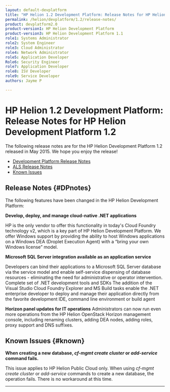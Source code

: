 ```yaml
---
layout: default-devplatform
title: "HP Helion 1.2 Development Platform: Release Notes for HP Helion Development Platform 1.2"
permalink: /helion/devplatform/1.2/release-notes/
product: devplatform2.0
product-version1: HP Helion Development Platform
product-version3: HP Helion Development Platform 1.1
role1: Systems Administrator 
role2: System Engineer
role3: Cloud Administrator
role4: Network Administrator
role5: Application Developer
Role6: Security Engineer
role7: Application Developer 
role8: ISV Developer
role9: Service Developer
authors: Jayme P

---
```

<!--UNDER REVISION-->

# HP Helion 1.2 Development Platform: Release Notes for HP Helion Development Platform 1.2

The following release notes are for the HP Helion Development Platform 1.2 released in May 2015. We hope you enjoy the release!

* [Development Platform Release Notes](#DPnotes)
* [ALS Release Notes](#alsnotes)
* [Known Issues](#known)

## Release Notes {#DPnotes}

The following features have been changed in the HP Helion Development Platform:

**Develop, deploy, and manage cloud-native .NET applications**

HP is the only vendor to offer this functionality in today's Cloud Foundry technology v2, which is a key part of HP Helion Development Platform. We offer Windows support by providing the ability to host Windows applications on a Windows DEA (Droplet Execution Agent) with a “bring your own Windows license” model.

**Microsoft SQL Server integration available as an application service**

Developers can bind their applications to a Microsoft SQL Server database via the service model and enable self-service dispensing of database resources - eliminating the need for administrative or operator intervention.
Complete set of .NET development tools and SDKs
The addition of the Visual Studio Cloud Foundry Explorer and MS Build tasks enable the .NET enterprise developer to deploy and manage their application directly from the favorite development IDE, command line environment or build agent 

**Horizon panel updates for IT operations**
Administrators can now run even more operations from the HP Helion OpenStack Horizon management console, including renaming clusters, adding DEA nodes, adding roles, proxy support and DNS suffixes.

## Known Issues {#known}

**When creating a new database, *cf-mgmt* *create cluster* or *add-service* command fails.**

This issue applies to HP Helion Public Cloud only. When using *cf-mgmt create cluster* or *add-service* commands to create a new database, the operation fails. There is no workaround at this time.

----
